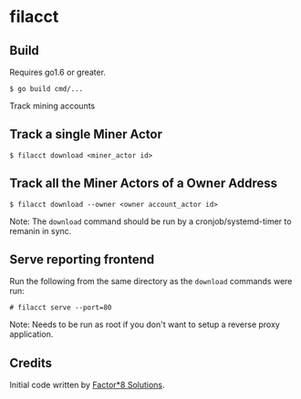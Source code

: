 # filacct

## Build

Requires go1.6 or greater.

```
$ go build cmd/...
```

Track mining accounts

## Track a single Miner Actor

```
$ filacct download <miner_actor id>
```

## Track all the Miner Actors of a Owner Address

```
$ filacct download --owner <owner account_actor id>
```

Note: The `download` command should be run by a cronjob/systemd-timer to remanin in sync.

## Serve reporting frontend

Run the following from the same directory as the `download` commands were run:
```
# filacct serve --port=80
```

Note: Needs to be run as root if you don't want to setup a reverse proxy application.

## Credits

Initial code written by [Factor*8 Solutions](https://github.com/Factor8Solutions/li_fil-qnd-burn-sheet).
